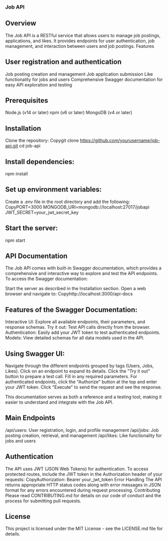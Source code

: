 ### Job API

## Overview
The Job API is a RESTful service that allows users to manage job postings, applications, and likes. It provides endpoints for user authentication, job management, and interaction between users and job postings.
Features



## User registration and authentication
Job posting creation and management
Job application submission
Like functionality for jobs and users
Comprehensive Swagger documentation for easy API exploration and testing

## Prerequisites

Node.js (v14 or later)
npm (v6 or later)
MongoDB (v4 or later)

## Installation

Clone the repository:
Copygit clone https://github.com/yourusername/job-api.git
cd job-api

## Install dependencies:
npm install

## Set up environment variables:
Create a .env file in the root directory and add the following:
CopyPORT=3000
MONGODB_URI=mongodb://localhost:27017/jobapi
JWT_SECRET=your_jwt_secret_key

## Start the server:
npm start


## API Documentation
The Job API comes with built-in Swagger documentation, which provides a comprehensive and interactive way to explore and test the API endpoints.
To access the Swagger documentation:

Start the server as described in the Installation section.
Open a web browser and navigate to:
Copyhttp://localhost:3000/api-docs


## Features of the Swagger Documentation:

Interactive UI: Explore all available endpoints, their parameters, and response schemas.
Try it out: Test API calls directly from the browser.
Authentication: Easily add your JWT token to test authenticated endpoints.
Models: View detailed schemas for all data models used in the API.

## Using Swagger UI:

Navigate through the different endpoints grouped by tags (Users, Jobs, Likes).
Click on an endpoint to expand its details.
Click the "Try it out" button to prepare a test call.
Fill in any required parameters.
For authenticated endpoints, click the "Authorize" button at the top and enter your JWT token.
Click "Execute" to send the request and see the response.

This documentation serves as both a reference and a testing tool, making it easier to understand and integrate with the Job API.
## Main Endpoints

/api/users: User registration, login, and profile management
/api/jobs: Job posting creation, retrieval, and management
/api/likes: Like functionality for jobs and users

## Authentication
The API uses JWT (JSON Web Tokens) for authentication. To access protected routes, include the JWT token in the Authorization header of your requests:
CopyAuthorization: Bearer your_jwt_token
Error Handling
The API returns appropriate HTTP status codes along with error messages in JSON format for any errors encountered during request processing.
Contributing
Please read CONTRIBUTING.md for details on our code of conduct and the process for submitting pull requests.
## License
This project is licensed under the MIT License - see the LICENSE.md file for details.
